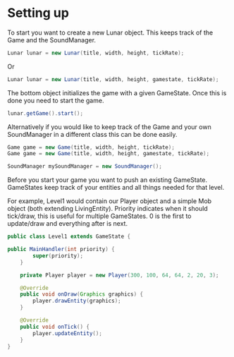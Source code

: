 # Setting up

To start you want to create a new Lunar object. This keeps track of the Game and the SoundManager.

```java
Lunar lunar = new Lunar(title, width, height, tickRate);
```

Or

```java
Lunar lunar = new Lunar(title, width, height, gamestate, tickRate);
```

The bottom object initializes the game with a given GameState.
Once this is done you need to start the game.

```java
lunar.getGame().start();
```

Alternatively if you would like to keep track of the Game and your own SoundManager in a different class this can be done easily.

```java
Game game = new Game(title, width, height, tickRate);
Game game = new Game(title, width, height, gamestate, tickRate);

SoundManager mySoundManager = new SoundManager();
```

Before you start your game you want to push an existing GameState.
GameStates keep track of your entities and all things needed for that level.

For example, Level1 would contain our Player object and a simple Mob object (both extending LivingEntity).
Priority indicates when it should tick/draw, this is useful for multiple GameStates. 0 is the first to update/draw and everything after is next.


```java
public class Level1 extends GameState {

public MainHandler(int priority) {
		super(priority);
	}

	private Player player = new Player(300, 100, 64, 64, 2, 20, 3);

	@Override
	public void onDraw(Graphics graphics) {
		player.drawEntity(graphics);
	}

	@Override
	public void onTick() {
		player.updateEntity();
	}
}
```
